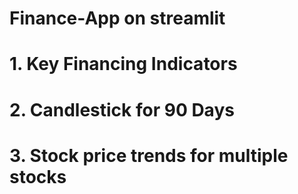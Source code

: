 # Finance-App on streamlit
  # 1. Key Financing Indicators
  # 2. Candlestick for 90 Days
  # 3. Stock price trends for multiple stocks
